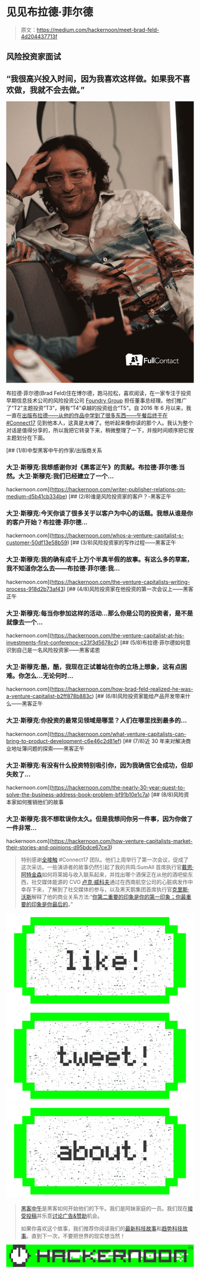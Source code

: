 # 见见布拉德·菲尔德

> 原文：<https://medium.com/hackernoon/meet-brad-feld-4d204437713f>

## 风险投资家面试

## “我很高兴投入时间，因为我喜欢这样做。如果我不喜欢做，我就不会去做。”

![](img/077a414afa28f7efa9089ef587d364e4.png)

布拉德·菲尔德(Brad Feld)住在博尔德，跑马拉松，喜欢阅读，在一家专注于投资早期信息技术公司的风险投资公司 [Foundry Group](http://www.foundrygroup.com/) 担任董事总经理。他们推广了“T2”主题投资“T3”，拥有“T4”卓越的投资组合“T5”。自 2016 年 6 月以来，我一直在[出版布拉德——从他的作品中学到了很多东西——午餐后终于在](https://hackernoon.com/@bfeld) [#Connect17](https://twitter.com/search?vertical=default&q=%23connect17&src=typd) 见到他本人，这真是太棒了。他听起来像你读的那个人。我认为整个对话是值得分享的，所以我把它转录下来，稍微整理了一下，并按时间顺序把它按主题划分在下面。

[](https://hackernoon.com/writer-publisher-relations-on-medium-d5b41cb334be) [## (1/8)中型黑客中午的作家/出版商关系

### 大卫·斯穆克:我想感谢你对《黑客正午》的贡献。布拉德·菲尔德:当然。大卫·斯穆克:我们已经建立了一个…

hackernoon.com](https://hackernoon.com/writer-publisher-relations-on-medium-d5b41cb334be) [](https://hackernoon.com/whos-a-venture-capitalist-s-customer-50df13e58b59) [## (2/8)谁是风险投资家的客户？-黑客正午

### 大卫·斯穆克:今天你谈了很多关于以客户为中心的话题。我想从谁是你的客户开始？布拉德·菲尔德…

hackernoon.com](https://hackernoon.com/whos-a-venture-capitalist-s-customer-50df13e58b59) [](https://hackernoon.com/the-venture-capitalists-writing-process-918d2b73af43) [## (3/8)风险投资家的写作过程——黑客正午

### 大卫·斯穆克:我的确有成千上万个半真半假的故事。有这么多的草案，我不知道你怎么去——布拉德·菲尔德:我…

hackernoon.com](https://hackernoon.com/the-venture-capitalists-writing-process-918d2b73af43) [](https://hackernoon.com/the-venture-capitalist-at-his-investments-first-conference-c23f3d5678c2) [## (4/8)风险投资家在他投资的第一次会议上——黑客正午

### 大卫·斯穆克:每当你参加这样的活动...那么你是公司的投资者，是不是就像去一个…

hackernoon.com](https://hackernoon.com/the-venture-capitalist-at-his-investments-first-conference-c23f3d5678c2) [](https://hackernoon.com/how-brad-feld-realized-he-was-a-venture-capitalist-b2ff878b883c) [## (5/8)布拉德·菲尔德如何意识到自己是一名风险投资家——黑客诺恩

### 大卫·斯穆克:酷，酷，我现在正试着站在你的立场上想象，这有点困难。你怎么...无论何时…

hackernoon.com](https://hackernoon.com/how-brad-feld-realized-he-was-a-venture-capitalist-b2ff878b883c) [](https://hackernoon.com/what-venture-capitalists-can-bring-to-product-development-c6e46c2d81ef) [## (6/8)风险投资家能给产品开发带来什么——黑客正午

### 大卫·斯穆克:你投资的最常见领域是哪里？人们在哪里找到最多的…

hackernoon.com](https://hackernoon.com/what-venture-capitalists-can-bring-to-product-development-c6e46c2d81ef) [](https://hackernoon.com/the-nearly-30-year-quest-to-solve-the-business-address-book-problem-bf91b10e1c7a) [## (7/8)近 30 年来对解决商业地址簿问题的探索——黑客正午

### 大卫·斯穆克:有没有什么投资特别吸引你，因为我确信它会成功，但却失败了…

hackernoon.com](https://hackernoon.com/the-nearly-30-year-quest-to-solve-the-business-address-book-problem-bf91b10e1c7a) [](https://hackernoon.com/how-venture-capitalists-market-their-stories-and-opinions-d95bdce67ce3) [## (8/8)风险资本家如何推销他们的故事

### 大卫·斯穆克:我不想耽误你太久。但是我想问你另一件事，因为你做了一件非常…

hackernoon.com](https://hackernoon.com/how-venture-capitalists-market-their-stories-and-opinions-d95bdce67ce3) 

> 特别感谢[全接触](https://www.fullcontact.com/?ref=hackernoon) #Connect17 团队。他们上周举行了第一次会议，促成了这次采访。一些演讲者的故事仍然引起了我的共鸣:SumAll 首席执行官[戴恩·阿特金森](https://www.crunchbase.com/person/dane-atkinson)如何将莱姆与收入联系起来，并找出哪个酒保正在从他的酒吧偷东西，社交媒体能源的 CVO [卢克·威科夫](https://www.linkedin.com/in/lukewyckoff/)通过在西南航空公司的心脏病发作中幸存下来，了解到了社交媒体的参与，以及黑天鹅集团首席执行官[克里斯·沃斯](https://twitter.com/VossNegotiation?ref_src=twsrc%5Egoogle%7Ctwcamp%5Eserp%7Ctwgr%5Eauthor)解释了他的商业关系方法:“[你第二重要的印象是你的第一印象；你最重要的印象是你最后的](https://twitter.com/DavidSmooke/status/862760531463094272)。”

[![](img/50ef4044ecd4e250b5d50f368b775d38.png)](http://bit.ly/HackernoonFB)[![](img/979d9a46439d5aebbdcdca574e21dc81.png)](https://goo.gl/k7XYbx)[![](img/2930ba6bd2c12218fdbbf7e02c8746ff.png)](https://goo.gl/4ofytp)

> [黑客中午](http://bit.ly/Hackernoon)是黑客如何开始他们的下午。我们是阿妹家庭的一员。我们现在[接受投稿](http://bit.ly/hackernoonsubmission)并乐意[讨论广告&赞助](mailto:partners@amipublications.com)机会。
> 
> 如果你喜欢这个故事，我们推荐你阅读我们的[最新科技故事](http://bit.ly/hackernoonlatestt)和[趋势科技故事](https://hackernoon.com/trending)。直到下一次，不要把世界的现实想当然！

![](img/be0ca55ba73a573dce11effb2ee80d56.png)